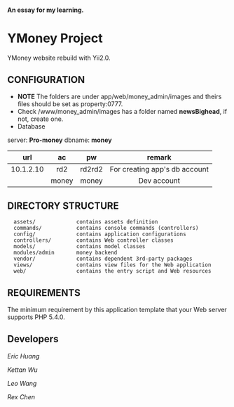 #### An essay for my learning.
   
   
   

YMoney Project
================================

YMoney website rebuild with Yii2.0.


CONFIGURATION
-------------

* __NOTE__ The folders are under app/web/money_admin/images and theirs files should be set as property:0777.   
* Check /www/money_admin/images has a folder named __newsBighead__, if not, create one.   
* Database   
>
server: __Pro-money__ dbname: __money__   

|       url       |       ac       |       pw       |     remark     |
|:---------------:|:--------------:|:--------------:|:--------------:|
|    10.1.2.10    |       rd2      |     rd2rd2     | For creating app's db account|
|                 |      money     |     money      |   Dev account  |


DIRECTORY STRUCTURE
-------------------

      assets/             contains assets definition
      commands/           contains console commands (controllers)
      config/             contains application configurations
      controllers/        contains Web controller classes
      models/             contains model classes
      modules/admin       money backend
      vendor/             contains dependent 3rd-party packages
      views/              contains view files for the Web application
      web/                contains the entry script and Web resources


REQUIREMENTS
------------

The minimum requirement by this application template that your Web server supports PHP 5.4.0.


Developers
----------

_Eric Huang_

_Kettan Wu_

_Leo Wang_

_Rex Chen_
